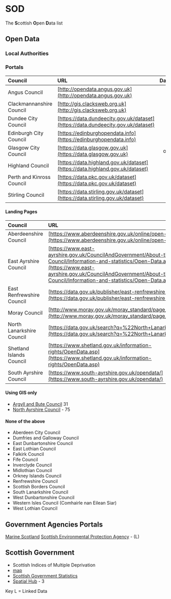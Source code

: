 # SOD
The **S**cottish **O**pen **D**ata list

## Open Data

### Local Authorities

### Portals

| Council       | URL         | Datasets |
| :------------- |:-------------| :-----:|
| Angus Council | [http://opendata.angus.gov.uk](http://opendata.angus.gov.uk)  | 32 |
| Clackmannanshire Council | [http://gis.clacksweb.org.uk](http://gis.clacksweb.org.uk) | 18 |
| Dundee City Council |[https://data.dundeecity.gov.uk/dataset](https://data.dundeecity.gov.uk/dataset)| 48 |
| Edinburgh City Council| [https://edinburghopendata.info](https://edinburghopendata.info)| 234|
| Glasgow City Council | [https://data.glasgow.gov.uk](https://data.glasgow.gov.uk)| offline |
| Highland Council |[https://data.highland.gov.uk/dataset](https://data.highland.gov.uk/dataset)| 0|
| Perth and Kinross Council|[https://data.pkc.gov.uk/dataset](https://data.pkc.gov.uk/dataset) | 40|
| Stirling Council | [https://data.stirling.gov.uk/dataset](https://data.stirling.gov.uk/dataset)| 3|



#### Landing Pages 
| Council       | URL         | Datasets |
| :------------- |:-------------| :-----:|
|Aberdeenshire Council|[https://www.aberdeenshire.gov.uk/online/open-data/](https://www.aberdeenshire.gov.uk/online/open-data/)||
|East Ayrshire Council|[https://www.east-ayrshire.gov.uk/CouncilAndGovernment/About-the-Council/Information-and-statistics/Open-Data.aspx](https://www.east-ayrshire.gov.uk/CouncilAndGovernment/About-the-Council/Information-and-statistics/Open-Data.aspx)||
|East Renfrewshire Council|[https://data.gov.uk/publisher/east-renfrewshire-council](https://data.gov.uk/publisher/east-renfrewshire-council)|5|
|Moray Council|[http://www.moray.gov.uk/moray_standard/page_110140.html](http://www.moray.gov.uk/moray_standard/page_110140.html)|8|
|North Lanarkshire Council|[https://data.gov.uk/search?q=%22North+Lanarkshire%22](https://data.gov.uk/search?q=%22North+Lanarkshire%22) |17|
|Shetland Islands Council|[https://www.shetland.gov.uk/information-rights/OpenData.asp](https://www.shetland.gov.uk/information-rights/OpenData.asp)|4|
|South Ayrshire Council|[https://www.south-ayrshire.gov.uk/opendata/](https://www.south-ayrshire.gov.uk/opendata/)|17|

#### Using GIS only
- [Argyll and Bute Council](https://data-argyll-bute.opendata.arcgis.com/) 31
- [North Ayrshire Council](https://maps-north-ayrshire.opendata.arcgis.com) - 75

#### None of the above

- Aberdeen City Council
- Dumfries and Galloway Council
- East Dunbartonshire Council
- East Lothian Council
- Falkirk Council
- Fife Council
- Inverclyde Council
- Midlothian Council
- Orkney Islands Council
- Renfrewshire Council
- Scottish Borders Council
- South Lanarkshire Council
- West Dunbartonshire Council
- Western Isles Council (Comhairle nan Eilean Siar)
- West Lothian Council


## Government Agencies Portals
[Marine Scotland](https://data.marine.gov.scot)
[Scottish Environmental Protection Agency](http://data.sepa.org.uk) - (L)

## Scottish Government 
- Scottish Indices of Multiple Deprivation 
 - [map](http://simd.scot/2016/#/simd2016/BTTTFTT/9/-4.0000/55.9000/)
- [Scottish Government Statistics](http://statistics.gov.scot/home?_ga=2.257996684.769017547.1528731593-1239213985.1463907445)
 - [Spatial Hub](http://www.spatialhub.scot/get-data/) - 3

Key
L = Linked Data